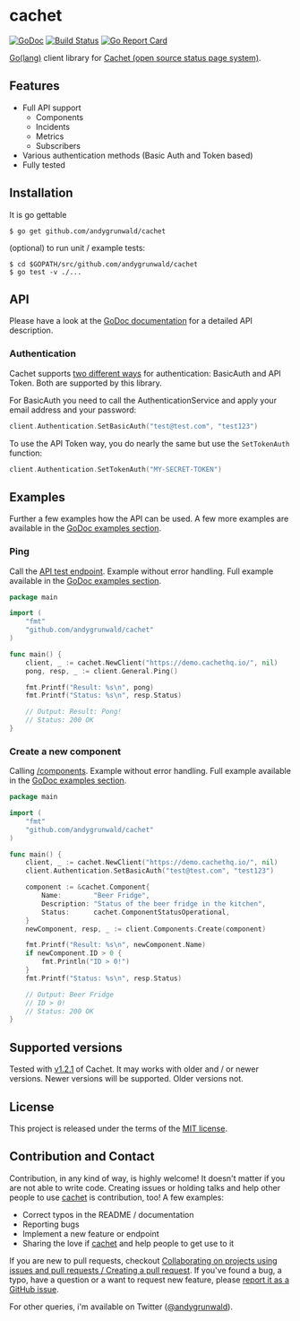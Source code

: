 # cachet

[![GoDoc](https://godoc.org/github.com/andygrunwald/cachet?status.svg)](https://godoc.org/github.com/andygrunwald/cachet)
[![Build Status](https://travis-ci.org/andygrunwald/cachet.svg?branch=master)](https://travis-ci.org/andygrunwald/cachet)
[![Go Report Card](https://goreportcard.com/badge/github.com/andygrunwald/cachet)](https://goreportcard.com/report/github.com/andygrunwald/cachet)

[Go(lang)](https://golang.org/) client library for [Cachet (open source status page system)](https://cachethq.io/).

## Features

* Full API support
    * Components
    * Incidents
    * Metrics
    * Subscribers
* Various authentication methods (Basic Auth and Token based)
* Fully tested

## Installation

It is go gettable

    $ go get github.com/andygrunwald/cachet

(optional) to run unit / example tests:

    $ cd $GOPATH/src/github.com/andygrunwald/cachet
    $ go test -v ./...

## API

Please have a look at the [GoDoc documentation](https://godoc.org/github.com/andygrunwald/cachet) for a detailed API description.

### Authentication

Cachet supports [two different ways](https://docs.cachethq.io/docs/api-authentication) for authentication: BasicAuth and API Token.
Both are supported by this library.

For BasicAuth you need to call the AuthenticationService and apply your email address and your password:

```go
client.Authentication.SetBasicAuth("test@test.com", "test123")
```

To use the API Token way, you do nearly the same but use the `SetTokenAuth` function:

```go
client.Authentication.SetTokenAuth("MY-SECRET-TOKEN")
```

## Examples

Further a few examples how the API can be used.
A few more examples are available in the [GoDoc examples section](https://godoc.org/github.com/andygrunwald/cachet#pkg-examples).

### Ping

Call the [API test endpoint](https://docs.cachethq.io/reference#ping). Example without error handling.
Full example available in the [GoDoc examples section](https://godoc.org/github.com/andygrunwald/cachet#pkg-examples).

```go
package main

import (
    "fmt"
    "github.com/andygrunwald/cachet"
)

func main() {
    client, _ := cachet.NewClient("https://demo.cachethq.io/", nil)
    pong, resp, _ := client.General.Ping()

    fmt.Printf("Result: %s\n", pong)
    fmt.Printf("Status: %s\n", resp.Status)

    // Output: Result: Pong!
    // Status: 200 OK
}
```

### Create a new component

Calling [/components](https://docs.cachethq.io/reference#components). Example without error handling.
Full example available in the [GoDoc examples section](https://godoc.org/github.com/andygrunwald/cachet#pkg-examples).

```go
package main

import (
    "fmt"
    "github.com/andygrunwald/cachet"
)

func main() {
    client, _ := cachet.NewClient("https://demo.cachethq.io/", nil)
    client.Authentication.SetBasicAuth("test@test.com", "test123")

    component := &cachet.Component{
        Name:        "Beer Fridge",
        Description: "Status of the beer fridge in the kitchen",
        Status:      cachet.ComponentStatusOperational,
    }
    newComponent, resp, _ := client.Components.Create(component)

    fmt.Printf("Result: %s\n", newComponent.Name)
    if newComponent.ID > 0 {
        fmt.Println("ID > 0!")
    }
    fmt.Printf("Status: %s\n", resp.Status)

    // Output: Beer Fridge
    // ID > 0!
    // Status: 200 OK
}
```

## Supported versions

Tested with [v1.2.1](https://github.com/cachethq/Cachet/releases/tag/v1.2.1) of Cachet.
It may works with older and / or newer versions.
Newer versions will be supported. Older versions not.

## License

This project is released under the terms of the [MIT license](http://en.wikipedia.org/wiki/MIT_License).

## Contribution and Contact

Contribution, in any kind of way, is highly welcome!
It doesn't matter if you are not able to write code.
Creating issues or holding talks and help other people to use [cachet](https://github.com/andygrunwald/cachet) is contribution, too!
A few examples:

* Correct typos in the README / documentation
* Reporting bugs
* Implement a new feature or endpoint
* Sharing the love if [cachet](https://github.com/andygrunwald/cachet) and help people to get use to it

If you are new to pull requests, checkout [Collaborating on projects using issues and pull requests / Creating a pull request](https://help.github.com/articles/creating-a-pull-request/).
If you've found a bug, a typo, have a question or a want to request new feature, please [report it as a GitHub issue](https://github.com/andygrunwald/cachet/issues).

For other queries, i'm available on Twitter ([@andygrunwald](https://twitter.com/andygrunwald)).
